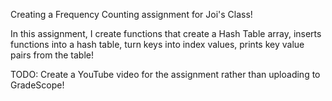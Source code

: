 Creating a Frequency Counting assignment for Joi's Class!

In this assignment, I create functions that create a Hash Table array, inserts functions into a hash table, turn keys into index values, prints key value pairs from the table!

TODO: Create a YouTube video for the assignment rather than uploading to GradeScope!
